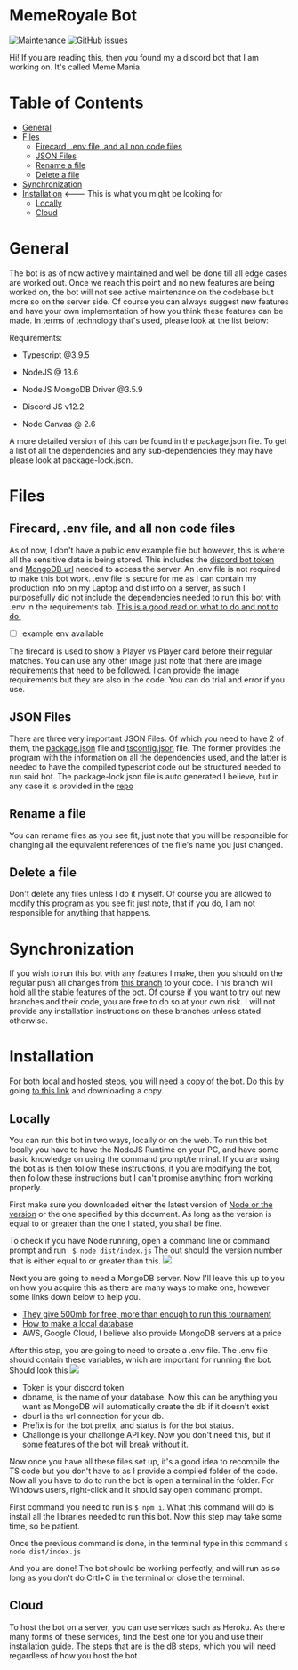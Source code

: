 # MemeRoyale Bot

[![Maintenance](https://img.shields.io/maintenance/yes/2020?style=for-the-badge)](https://github.com/blitzwolfz/MemeRoyale/graphs/commit-activity) [![GitHub issues](https://img.shields.io/github/issues/blitzwolfz/MM?style=for-the-badge)](https://github.com/blitzwolfz/MemeRoyale/issues/)

  
  

Hi! If you are reading this, then you found my a discord bot that I am working on. It's called Meme Mania.


# Table of Contents
- [General](#general)
- [Files](#files)
  * [Firecard, .env file, and all non code files](#firecard--env-file--and-all-non-code-files)
  * [JSON Files](#json-files)
  * [Rename a file](#rename-a-file)
  * [Delete a file](#delete-a-file)
- [Synchronization](#synchronization)
- [Installation](#installation) <--- This is what you might be looking for
  * [Locally](#locally) 
  * [Cloud](#Cloud) 

  
# General
The bot is as of now actively maintained and well be done till all edge cases are worked out. Once we reach this point and no new features are being worked on, the bot will not see active maintenance on the codebase but more so on the server side. Of course you can always suggest new features and have your own implementation of how you think these features can be made. In terms of technology that's used, please look at the list below:

  

Requirements:

  

- Typescript @3.9.5

- NodeJS @ 13.6

- NodeJS MongoDB Driver @3.5.9

- Discord.JS v12.2

- Node Canvas @ 2.6

  

A more detailed version of this can be found in the package.json file. To get a list of all the dependencies and any sub-dependencies they may have please look at package-lock.json.

  
  

# Files

  

## Firecard, .env file, and all non code files

  

As of now, I don't have a public env example file but however, this is where all the sensitive data is being stored. This includes the [discord bot token](https://github.com/reactiflux/discord-irc/wiki/Creating-a-discord-bot-&-getting-a-token) and [MongoDB url](https://docs.mongodb.com/guides/server/drivers/) needed to access the server. An .env file is not required to make this bot work. .env file is secure for me as I can contain my production info on my Laptop and dist info on a server, as such I purposefully did not include the dependencies needed to run this bot with .env in the requirements tab. [This is a good read on what to do and not to do.](https://github.com/AnIdiotsGuide/discordjs-bot-guide/blob/master/other-guides/env-files.md)

  

- [ ] example env available

The firecard is used to show a Player vs Player card before their regular matches. You can use any other image just note that there are image requirements that need to be followed. I can provide the image requirements but they are also in the code. You can do trial and error if you use.

  

## JSON Files

There are three very important JSON Files. Of which you need to have 2 of them, the [package.json](https://github.com/blitzwolfz/MemeRoyale/blob/master/package.json) file and [tsconfig.json](https://github.com/blitzwolfz/MemeRoyale/blob/master/tsconfig.json) file. The former provides the program with the information on all the dependencies used, and the latter is needed to have the compiled typescript code out be structured needed to run said bot. The package-lock.json file is auto generated I believe, but in any case it is provided in the [repo](https://github.com/blitzwolfz/MemeRoyale/blob/master/package-lock.json)

  

## Rename a file

  

You can rename files as you see fit, just note that you will be responsible for changing all the equivalent references of the file's name you just changed.

  

## Delete a file

  

Don't delete any files unless I do it myself. Of course you are allowed to modify this program as you see fit just note, that if you do, I am not responsible for anything that happens.

  

# Synchronization

If you wish to run this bot with any features I make, then you should on the regular push all changes from [this branch](https://github.com/blitzwolfz/MemeRoyale/tree/master) to your code. This branch will hold all the stable features of the bot. Of course if you want to try out new branches and their code, you are free to do so at your own risk. I will not provide any installation instructions on these branches unless stated otherwise.

# Installation

For both local and hosted steps, you will need a copy of the bot. Do this by going [to this link](https://github.com/blitzwolfz/MemeRoyale/tree/master) and downloading a copy.

## Locally
You can run this bot in two ways, locally or on the web. To run this bot locally you have to have the NodeJS Runtime on your PC, and have some basic knowledge on using the command prompt/terminal. If you are using the bot as is then follow these instructions, if you are modifying the bot, then follow these instructions but I can't promise anything from working properly.

First make sure you downloaded either the latest version of [Node or the version](https://nodejs.org/en/download/) or the one specified by this document. As long as the version is equal to or greater than the one I stated, you shall be fine.

To check if you have Node running, open a command line or command prompt and run 
` 
$ node dist/index.js
`
The out should the version number that is either equal to or greater than this.
![](https://i.imgur.com/F7opU7f.png)

Next you are going to need a MongoDB server. Now I'll leave this up to you on how you acquire this as there are many ways to make one, however some links down below to help you.

 - [They give 500mb for free, more than enough to run this tournament](https://www.mongodb.com)
 - [How to make a local database](https://www.freecodecamp.org/news/learn-mongodb-a4ce205e7739/)
 - AWS, Google Cloud, I believe also provide MongoDB servers at a price

After this step, you are going to need to create a .env file. The .env file should contain these variables, which are important for running the bot.
Should look this
![](https://i.imgur.com/Ku33BVH.png)

 - Token is your discord token
 - dbname, is the name of your database. Now this can be anything you want as MongoDB will automatically create the db if it doesn't exist
 - dburl is the url connection for your db. 
 - Prefix is for the bot prefix, and status is for the bot status.
 - Challonge is your challonge API key. Now you don't need this, but it some features of the bot will break without it.

Now once you have all these files set up, it's a good idea to recompile the TS code but you don't have to as I provide a compiled folder of the code.
Now all you have to do to run the bot is open a terminal in the folder. For Windows users, right-click and it should say open command prompt. 

First command you need to run is `$ npm i`. What this command will do is install all the libraries needed to run this bot. Now this step may take some time, so be patient.

Once the previous command is done, in the terminal type in this command `
$ node dist/index.js
`

And you are done! The bot should be working perfectly, and will run as so long as you don't do Crtl+C in the terminal or close the terminal.


## Cloud
To host the bot on a server, you can use services such as Heroku. As there many forms of these services, find the best one for you and use their installation guide. The steps that are is the dB steps, which you will need regardless of how you host the bot.